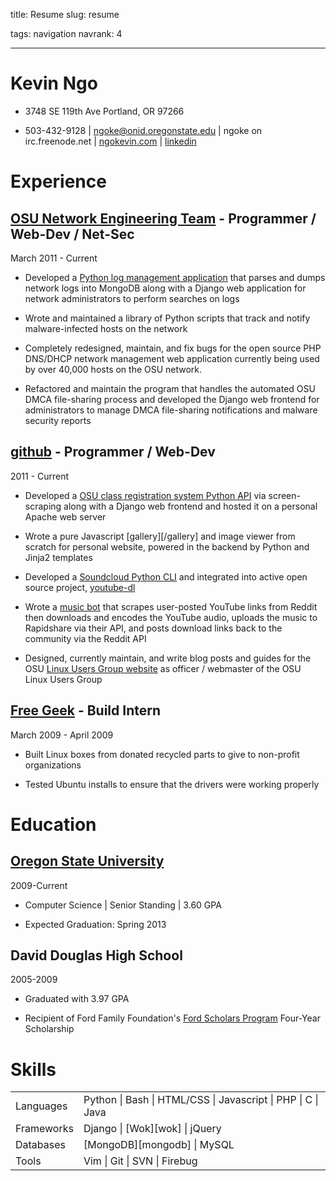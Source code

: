 title: Resume
slug: resume

tags: navigation
navrank: 4

---

Kevin Ngo
=========

- 3748 SE 119th Ave Portland, OR 97266

- 503-432-9128 | ngoke@onid.oregonstate.edu | ngoke on irc.freenode.net |
[ngokevin.com](http://ngokevin.com) | [linkedin](http://www.linkedin.com/pub/kevin-ngo/42/576/b5a)

Experience
==========

<a href="http://oregonstate.edu/net">OSU Network Engineering Team</a> - Programmer / Web-Dev / Net-Sec
------------------------------------------------------------------------------------------------------
March 2011 - Current

- Developed a [Python log management application][netshed] that parses and dumps network
  logs into MongoDB along with a Django web application for network
administrators to perform searches on logs

- Wrote and maintained a library of Python scripts that track and notify
  malware-infected hosts on the network

- Completely redesigned, maintain, and fix bugs for the open source PHP
  DNS/DHCP network management web application currently being used by over
40,000 hosts on the OSU network.

- Refactored and maintain the program that handles the automated OSU DMCA
  file-sharing process and developed the Django web frontend for administrators
to manage DMCA file-sharing notifications and malware security reports

[netshed]:http://github.com/ngokevin/netshed

<a href="http://github.com/ngokevin">github</a> - Programmer / Web-Dev
----------------------------------------------------------------------
2011 - Current

- Developed a [OSU class registration system Python API][reglib] via
  screen-scraping along with a Django web frontend and hosted it on a personal
Apache web server

- Wrote a pure Javascript [gallery][/gallery] and image viewer from scratch for
  personal website, powered in the backend by Python and Jinja2 templates

- Developed a [Soundcloud Python CLI][soundcloud] and integrated into active
  open source project, [youtube-dl][youtube-dl]

- Wrote a [music bot][prestobot] that scrapes user-posted YouTube links from Reddit then
  downloads and encodes the YouTube audio, uploads the music to Rapidshare via
their API, and posts download links back to the community via the Reddit API

- Designed, currently maintain, and write blog posts and guides for the OSU
  [Linux Users Group website](http://lug.oregonstate.edu) as officer /
webmaster of the OSU Linux Users Group

[reglib]:http://github.com/ngokevin/reglib
[soundcloud]:http://github.com/ngokevin/soundcloud-dl
[prestobot]:http://www.reddit.com/r/listentothis/comments/l3j5w/prestobot_20111006_download_link_for_todays/
[youtube-dl]:http://github.com/rg3/youtube-dl

<a href="http://freegeek.org">Free Geek</a> - Build Intern
----------------------------------------------------------
March 2009 - April 2009

- Built Linux boxes from donated recycled parts to give to non-profit organizations

- Tested Ubuntu installs to ensure that the drivers were working properly

Education
=========

<a href="http://eecs.oregonstate.edu/">Oregon State University</a>
------------------------------------------------------------------
2009-Current

- Computer Science | Senior Standing | 3.60 GPA

- Expected Graduation: Spring 2013

David Douglas High School
-------------------------
2005-2009

- Graduated with 3.97 GPA

- Recipient of Ford Family Foundation's [Ford Scholars Program][ford] Four-Year Scholarship

Skills
======
<table>
    <tr><td>Languages</td><td>Python | Bash | HTML/CSS | Javascript | PHP | C | Java</td></tr>
    <tr><td>Frameworks</td><td>Django | [Wok][wok] | jQuery</td></tr>
    <tr><td>Databases</td><td>[MongoDB][mongodb] | MySQL</td></tr>
    <tr><td>Tools</td><td>Vim | Git | SVN | Firebug</td></tr>
</table>

[ford]:http://www.tfff.org/ScholarshipPrograms/FordScholarsProgram/OregonFordScholars/tabid/65/Default.aspx
[mongodb]:http://mongodb.org
[wok]:http://github.com/mythmon/wok

